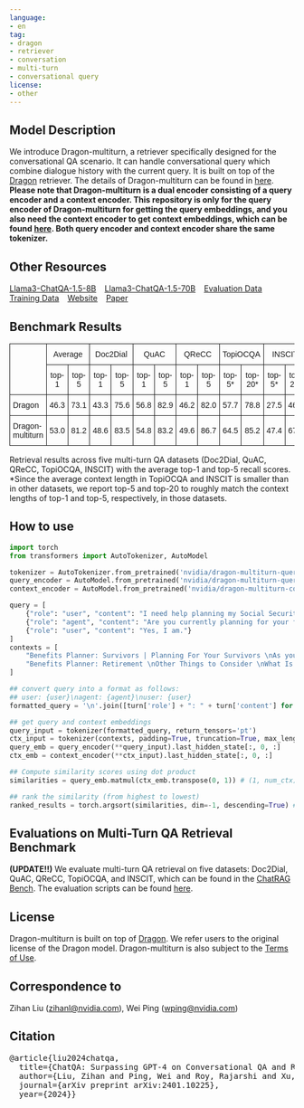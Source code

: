 ```yaml
---
language:
- en
tag:
- dragon
- retriever
- conversation
- multi-turn
- conversational query
license:
- other
---
```


## Model Description
We introduce Dragon-multiturn, a retriever specifically designed for the conversational QA scenario. It can handle conversational query which combine dialogue history with the current query. It is built on top of the [Dragon](https://huggingface.co/facebook/dragon-plus-query-encoder) retriever. The details of Dragon-multiturn can be found in [here](https://arxiv.org/pdf/2401.10225). **Please note that Dragon-multiturn is a dual encoder consisting of a query encoder and a context encoder. This repository is only for the query encoder of Dragon-multiturn for getting the query embeddings, and you also need the context encoder to get context embeddings, which can be found [here](https://huggingface.co/nvidia/dragon-multiturn-context-encoder). Both query encoder and context encoder share the same tokenizer.**


## Other Resources
[Llama3-ChatQA-1.5-8B](https://huggingface.co/nvidia/Llama3-ChatQA-1.5-8B) &ensp; [Llama3-ChatQA-1.5-70B](https://huggingface.co/nvidia/Llama3-ChatQA-1.5-70B) &ensp; [Evaluation Data](https://huggingface.co/datasets/nvidia/ChatRAG-Bench) &ensp; [Training Data](https://huggingface.co/datasets/nvidia/ChatQA-Training-Data) &ensp; [Website](https://chatqa-project.github.io/) &ensp; [Paper](https://arxiv.org/pdf/2401.10225)

## Benchmark Results
<style type="text/css">
.tg  {border:none;border-collapse:collapse;border-spacing:0;}
.tg td{border-style:solid;border-width:1px;font-family:Arial, sans-serif;font-size:14px;overflow:hidden;
  padding:10px 5px;word-break:normal;}
.tg th{border-style:solid;border-width:1px;font-family:Arial, sans-serif;font-size:14px;font-weight:normal;
  overflow:hidden;padding:10px 5px;word-break:normal;}
.tg .tg-c3ow{border-color:inherit;text-align:center;vertical-align:center}
.tg .tg-0pky{border-color:inherit;text-align:left;vertical-align:center}
</style>
<table class="tg">
<thead>
  <tr>
    <th class="tg-0pky" rowspan="2"></th>
    <th class="tg-c3ow" colspan="2">Average</th>
    <th class="tg-c3ow" colspan="2">Doc2Dial</th>
    <th class="tg-c3ow" colspan="2">QuAC</th>
    <th class="tg-c3ow" colspan="2">QReCC</th>
    <th class="tg-c3ow" colspan="2">TopiOCQA</th>
    <th class="tg-c3ow" colspan="2">INSCIT</th>
  </tr>
  <tr>
    <th class="tg-c3ow">top-1</th>
    <th class="tg-c3ow">top-5</th>
    <th class="tg-c3ow">top-1</th>
    <th class="tg-c3ow">top-5</th>
    <th class="tg-c3ow">top-1</th>
    <th class="tg-c3ow">top-5</th>
    <th class="tg-c3ow">top-1</th>
    <th class="tg-c3ow">top-5</th>
    <th class="tg-c3ow">top-5*</th>
    <th class="tg-c3ow">top-20*</th>
    <th class="tg-c3ow">top-5*</th>
    <th class="tg-c3ow">top-20*</th>
  </tr>
</thead>
<tbody>
  <tr>
    <td class="tg-0pky">Dragon</td>
    <td class="tg-c3ow">46.3</td>
    <td class="tg-c3ow">73.1</td>
    <td class="tg-c3ow">43.3</td>
    <td class="tg-c3ow">75.6</td>
    <td class="tg-c3ow">56.8</td>
    <td class="tg-c3ow">82.9</td>
    <td class="tg-c3ow">46.2</td>
    <td class="tg-c3ow">82.0</td>
    <td class="tg-c3ow">57.7</td>
    <td class="tg-c3ow">78.8</td>
    <td class="tg-c3ow">27.5</td>
    <td class="tg-c3ow">46.2</td>
  </tr>
  <tr>
    <td class="tg-0pky">Dragon-multiturn</td>
    <td class="tg-c3ow">53.0</td>
    <td class="tg-c3ow">81.2</td>
    <td class="tg-c3ow">48.6</td>
    <td class="tg-c3ow">83.5</td>
    <td class="tg-c3ow">54.8</td>
    <td class="tg-c3ow">83.2</td>
    <td class="tg-c3ow">49.6</td>
    <td class="tg-c3ow">86.7</td>
    <td class="tg-c3ow">64.5</td>
    <td class="tg-c3ow">85.2</td>
    <td class="tg-c3ow">47.4</td>
    <td class="tg-c3ow">67.1</td>
  </tr>
</tbody>
</table>
Retrieval results across five multi-turn QA datasets (Doc2Dial, QuAC, QReCC, TopiOCQA, INSCIT) with the average top-1 and top-5 recall scores. *Since the average context length in TopiOCQA and INSCIT is smaller than in other datasets, we report top-5 and top-20 to roughly match the context lengths of top-1 and top-5, respectively, in those datasets.


## How to use
```python
import torch
from transformers import AutoTokenizer, AutoModel

tokenizer = AutoTokenizer.from_pretrained('nvidia/dragon-multiturn-query-encoder')
query_encoder = AutoModel.from_pretrained('nvidia/dragon-multiturn-query-encoder')
context_encoder = AutoModel.from_pretrained('nvidia/dragon-multiturn-context-encoder')

query = [
    {"role": "user", "content": "I need help planning my Social Security benefits for my survivors."},
    {"role": "agent", "content": "Are you currently planning for your future?"},
    {"role": "user", "content": "Yes, I am."}
]
contexts = [
    "Benefits Planner: Survivors | Planning For Your Survivors \nAs you plan for the future , you'll want to think about what your family would need if you should die now. Social Security can help your family if you have earned enough Social Security credits through your work. You can earn up to four credits each year. In 2019 , for example , you earn one credit for each $1,360 of wages or self - employment income. When you have earned $5,440 , you have earned your four credits for the year. The number of credits needed to provide benefits for your survivors depends on your age when you die. No one needs more than 40 credits 10 years of work to be eligible for any Social Security benefit. But , the younger a person is , the fewer credits they must have for family members to receive survivors benefits. Benefits can be paid to your children and your spouse who is caring for the children even if you don't have the required number of credits. They can get benefits if you have credit for one and one - half years of work 6 credits in the three years just before your death.  For Your Widow Or Widower \nThere are about five million widows and widowers receiving monthly Social Security benefits based on their deceased spouse's earnings record.",
    "Benefits Planner: Retirement \nOther Things to Consider \nWhat Is The Best Age To Start Your Benefits? The answer is that there is no one \" best age \" for everyone and, ultimately, it is your choice. You should make an informed decision about when to apply for benefits based on your individual and family circumstances. Your monthly benefit amount can differ substantially based on the age when you start receiving benefits. If you decide to start benefits : before your full retirement age , your benefit will be smaller but you will receive it for a longer period of time. at your full retirement age or later , you will receive a larger monthly benefit for a shorter period of time. The amount you receive when you first get benefits sets the base for the amount you will receive for the rest of your life. You may want to consider the following when you make that decision : If you plan to continue working , there are limits on how much you can earn each year between age 62 and full retirement age and still get all your benefits. Depending on the amount of your benefit and your earnings for the year , you may have to give up some of your benefits."
]

## convert query into a format as follows:
## user: {user}\nagent: {agent}\nuser: {user}
formatted_query = '\n'.join([turn['role'] + ": " + turn['content'] for turn in query]).strip()

## get query and context embeddings
query_input = tokenizer(formatted_query, return_tensors='pt')
ctx_input = tokenizer(contexts, padding=True, truncation=True, max_length=512, return_tensors='pt')
query_emb = query_encoder(**query_input).last_hidden_state[:, 0, :]
ctx_emb = context_encoder(**ctx_input).last_hidden_state[:, 0, :]

## Compute similarity scores using dot product
similarities = query_emb.matmul(ctx_emb.transpose(0, 1)) # (1, num_ctx)

## rank the similarity (from highest to lowest)
ranked_results = torch.argsort(similarities, dim=-1, descending=True) # (1, num_ctx)
```

## Evaluations on Multi-Turn QA Retrieval Benchmark
**(UPDATE!!)** We evaluate multi-turn QA retrieval on five datasets: Doc2Dial, QuAC, QReCC, TopiOCQA, and INSCIT, which can be found in the [ChatRAG Bench](https://huggingface.co/datasets/nvidia/ChatRAG-Bench). The evaluation scripts can be found [here](https://huggingface.co/nvidia/dragon-multiturn-query-encoder/tree/main/evaluation).


## License
Dragon-multiturn is built on top of [Dragon](https://arxiv.org/abs/2302.07452). We refer users to the original license of the Dragon model. Dragon-multiturn is also subject to the [Terms of Use](https://openai.com/policies/terms-of-use).


## Correspondence to
Zihan Liu (zihanl@nvidia.com), Wei Ping (wping@nvidia.com)


## Citation
<pre>
@article{liu2024chatqa,
  title={ChatQA: Surpassing GPT-4 on Conversational QA and RAG},
  author={Liu, Zihan and Ping, Wei and Roy, Rajarshi and Xu, Peng and Lee, Chankyu and Shoeybi, Mohammad and Catanzaro, Bryan},
  journal={arXiv preprint arXiv:2401.10225},
  year={2024}}
</pre>
